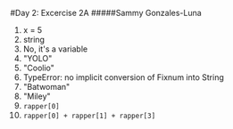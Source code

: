 #Day 2: Excercise 2A
#####Sammy Gonzales-Luna

1. x = 5
2. string
3. No, it's a variable
4. "YOLO"
5. "Coolio"
6. TypeError: no implicit conversion of Fixnum into String
7. "Batwoman"
8. "Miley"
9. `rapper[0]`
10. `rapper[0] + rapper[1] + rapper[3]`
